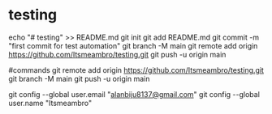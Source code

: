 # testing
echo "# testing" >> README.md
git init
git add README.md
git commit -m "first commit for test automation"
git branch -M main
git remote add origin https://github.com/Itsmeambro/testing.git
git push -u origin main

#commands
git remote add origin https://github.com/Itsmeambro/testing.git
git branch -M main
git push -u origin main


git config --global user.email "alanbiju8137@gmail.com"
git config --global user.name "Itsmeambro"
